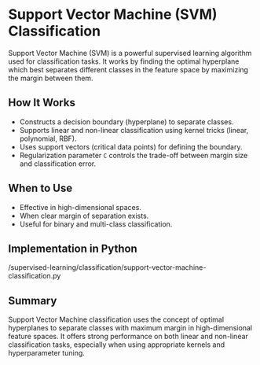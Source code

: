# Support Vector Machine (SVM) Classification

Support Vector Machine (SVM) is a powerful supervised learning algorithm used for classification tasks. It works by finding the optimal hyperplane which best separates different classes in the feature space by maximizing the margin between them.

## How It Works

- Constructs a decision boundary (hyperplane) to separate classes.
- Supports linear and non-linear classification using kernel tricks (linear, polynomial, RBF).
- Uses support vectors (critical data points) for defining the boundary.
- Regularization parameter `C` controls the trade-off between margin size and classification error.

## When to Use

- Effective in high-dimensional spaces.
- When clear margin of separation exists.
- Useful for binary and multi-class classification.

## Implementation in Python

/supervised-learning/classification/support-vector-machine-classification.py


## Summary

Support Vector Machine classification uses the concept of optimal hyperplanes to separate classes with maximum margin in high-dimensional feature spaces. It offers strong performance on both linear and non-linear classification tasks, especially when using appropriate kernels and hyperparameter tuning.

